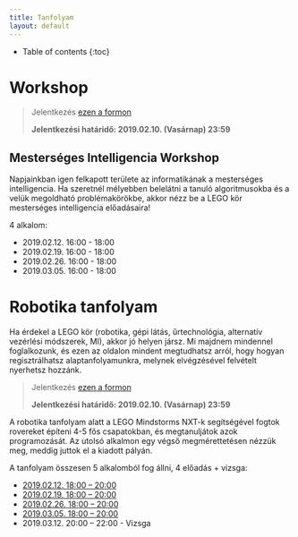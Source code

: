 ```yaml
---
title: Tanfolyam
layout: default
---
```


* Table of contents
{:toc}

# Workshop

> Jelentkezés [ezen a formon](https://goo.gl/forms/b5Mc6YEe7W6dMWEl2)
>
> **Jelentkezési határidő: 2019.02.10. (Vasárnap) 23:59**


## Mesterséges Intelligencia Workshop

Napjainkban igen felkapott területe az informatikának a mesterséges intelligencia. Ha szeretnél mélyebben belelátni a tanuló algoritmusokba és a velük megoldható problémakörökbe, akkor nézz be a LEGO kör mesterséges intelligencia előadásaira!

4 alkalom:

- 2019.02.12. 16:00 - 18:00 
- 2019.02.19. 16:00 - 18:00 
- 2019.02.26. 16:00 - 18:00 
- 2019.03.05. 16:00 - 18:00 


# Robotika tanfolyam

Ha érdekel a LEGO kör (robotika, gépi látás, űrtechnológia, alternatív vezérlési módszerek, MI), akkor jó helyen jársz. Mi majdnem mindennel foglalkozunk, és ezen az oldalon mindent megtudhatsz arról, hogy hogyan regisztrálhatsz alaptanfolyamunkra, melynek elvégzésével felvételt nyerhetsz hozzánk.

> Jelentkezés [ezen a formon](https://goo.gl/forms/mioHDlLNSvAMEeKA2)
>
> **Jelentkezési határidő: 2019.02.10. (Vasárnap) 23:59**


A robotika tanfolyam alatt a LEGO Mindstorms NXT-k segítségével fogtok rovereket építeni 4-5 fős csapatokban, és megtanuljátok azok programozását. Az utolsó alkalmon egy végső megmérettetésen nézzük meg, meddig juttok el a kiadott pályán.

A tanfolyam összesen 5 alkalomból fog állni, 4 előadás + vizsga:

 - [2019.02.12. 18:00 – 20:00](epites)
 - [2019.02.19. 18:00 – 20:00](programozas-1)
 - [2019.02.26. 18:00 – 20:00](programozas-2)
 - [2019.03.05. 18:00 – 20:00](szabalyozastechnika)
 - 2019.03.12. 20:00 – 22:00[](vizsga) - Vizsga
